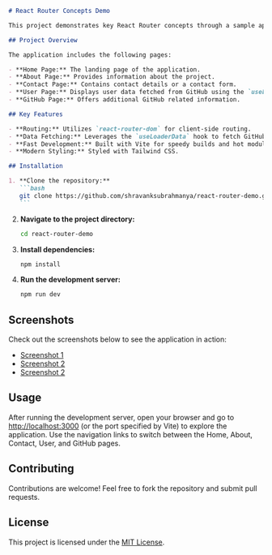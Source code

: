 ````markdown
# React Router Concepts Demo

This project demonstrates key React Router concepts through a sample application built with [Vite](https://vitejs.dev/), [React](https://reactjs.org/), and [react-router-dom](https://reactrouter.com/). The application is styled using [Tailwind CSS](https://tailwindcss.com/).

## Project Overview

The application includes the following pages:

- **Home Page:** The landing page of the application.
- **About Page:** Provides information about the project.
- **Contact Page:** Contains contact details or a contact form.
- **User Page:** Displays user data fetched from GitHub using the `useLoaderData` hook from `react-router-dom`.
- **GitHub Page:** Offers additional GitHub related information.

## Key Features

- **Routing:** Utilizes `react-router-dom` for client-side routing.
- **Data Fetching:** Leverages the `useLoaderData` hook to fetch GitHub user data.
- **Fast Development:** Built with Vite for speedy builds and hot module replacement.
- **Modern Styling:** Styled with Tailwind CSS.

## Installation

1. **Clone the repository:**
   ```bash
   git clone https://github.com/shravanksubrahmanya/react-router-demo.git
   ```
````

2. **Navigate to the project directory:**
   ```bash
   cd react-router-demo
   ```
3. **Install dependencies:**
   ```bash
   npm install
   ```
4. **Run the development server:**
   ```bash
   npm run dev
   ```

## Screenshots

Check out the screenshots below to see the application in action:

- [Screenshot 1](./public/image.png)
- [Screenshot 2](./public/image1.png)
- [Screenshot 2](./public/image2.png)

## Usage

After running the development server, open your browser and go to [http://localhost:3000](http://localhost:3000) (or the port specified by Vite) to explore the application. Use the navigation links to switch between the Home, About, Contact, User, and GitHub pages.

## Contributing

Contributions are welcome! Feel free to fork the repository and submit pull requests.

## License

This project is licensed under the [MIT License](LICENSE).

```

```

